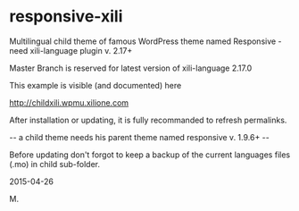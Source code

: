 responsive-xili
===============

Multilingual child theme of famous WordPress theme named Responsive - need xili-language plugin v. 2.17+


Master Branch is reserved for latest version of xili-language 2.17.0

This example is visible (and documented) here

http://childxili.wpmu.xilione.com

After installation or updating, it is fully recommanded to refresh permalinks.

-- a child theme needs his parent theme named responsive v. 1.9.6+ --

Before updating don't forgot to keep a backup of the current languages files (.mo) in child sub-folder.

2015-04-26

M.
